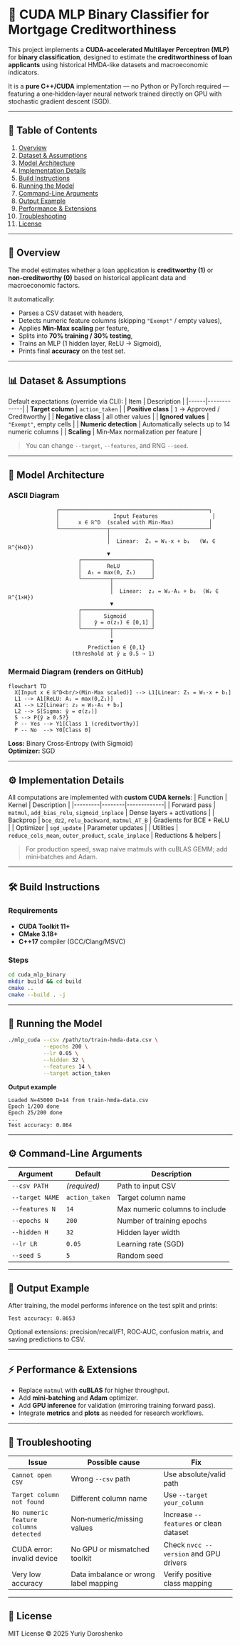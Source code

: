 # 🧠 CUDA MLP Binary Classifier for Mortgage Creditworthiness

This project implements a **CUDA-accelerated Multilayer Perceptron (MLP)** for **binary classification**, designed to estimate the **creditworthiness of loan applicants** using historical HMDA-like datasets and macroeconomic indicators.

It is a **pure C++/CUDA** implementation — no Python or PyTorch required — featuring a one‑hidden‑layer neural network trained directly on GPU with stochastic gradient descent (SGD).

---

## 📘 Table of Contents

1. [Overview](#overview)  
2. [Dataset & Assumptions](#dataset--assumptions)  
3. [Model Architecture](#model-architecture)  
4. [Implementation Details](#implementation-details)  
5. [Build Instructions](#build-instructions)  
6. [Running the Model](#running-the-model)  
7. [Command-Line Arguments](#command-line-arguments)  
8. [Output Example](#output-example)  
9. [Performance & Extensions](#performance--extensions)  
10. [Troubleshooting](#troubleshooting)  
11. [License](#license)

---

## 🧾 Overview

The model estimates whether a loan application is **creditworthy (1)** or **non‑creditworthy (0)** based on historical applicant data and macroeconomic factors.

It automatically:
- Parses a CSV dataset with headers,
- Detects numeric feature columns (skipping `"Exempt"` / empty values),
- Applies **Min‑Max scaling** per feature,
- Splits into **70% training / 30% testing**,
- Trains an MLP (1 hidden layer, ReLU → Sigmoid),
- Prints final **accuracy** on the test set.

---

## 📊 Dataset & Assumptions

Default expectations (override via CLI):
| Item | Description |
|------|-------------|
| **Target column** | `action_taken` |
| **Positive class** | `1` → Approved / Creditworthy |
| **Negative class** | all other values |
| **Ignored values** | `"Exempt"`, empty cells |
| **Numeric detection** | Automatically selects up to 14 numeric columns |
| **Scaling** | Min‑Max normalization per feature |

> You can change `--target`, `--features`, and RNG `--seed`.

---

## 🧮 Model Architecture

### ASCII Diagram

```
               ┌───────────────────────────────────────────────┐
               │                 Input Features                 │
               │      x ∈ ℝ^D  (scaled with Min‑Max)           │
               └───────────────┬───────────────────────────────┘
                               │
                               │  Linear:  Z₁ = W₁·x + b₁   (W₁ ∈ ℝ^{H×D})
                               ▼
                      ┌──────────────────────┐
                      │        ReLU          │
                      │  A₁ = max(0, Z₁)     │
                      └─────────┬────────────┘
                                │
                                │  Linear:  z₂ = W₂·A₁ + b₂  (W₂ ∈ ℝ^{1×H})
                                ▼
                      ┌──────────────────────┐
                      │       Sigmoid        │
                      │    ŷ = σ(z₂) ∈ [0,1] │
                      └─────────┬────────────┘
                                │
                                ▼
                         Prediction ∈ {0,1}
                    (threshold at ŷ ≥ 0.5 → 1)
```

### Mermaid Diagram (renders on GitHub)

```mermaid
flowchart TD
  X[Input x ∈ ℝ^D<br/>(Min‑Max scaled)] --> L1[Linear: Z₁ = W₁·x + b₁]
  L1 --> A1[ReLU: A₁ = max(0,Z₁)]
  A1 --> L2[Linear: z₂ = W₂·A₁ + b₂]
  L2 --> S[Sigma: ŷ = σ(z₂)]
  S --> P{ŷ ≥ 0.5?}
  P -- Yes --> Y1[Class 1 (creditworthy)]
  P -- No  --> Y0[Class 0]
```

**Loss:** Binary Cross‑Entropy (with Sigmoid)  
**Optimizer:** SGD

---

## ⚙️ Implementation Details

All computations are implemented with **custom CUDA kernels**:
| Function | Kernel | Description |
|---------|--------|-------------|
| Forward pass | `matmul`, `add_bias_relu`, `sigmoid_inplace` | Dense layers + activations |
| Backprop | `bce_dz2`, `relu_backward`, `matmul_AT_B` | Gradients for BCE + ReLU |
| Optimizer | `sgd_update` | Parameter updates |
| Utilities | `reduce_cols_mean`, `outer_product`, `scale_inplace` | Reductions & helpers |

> For production speed, swap naive matmuls with cuBLAS GEMM; add mini‑batches and Adam.

---

## 🛠️ Build Instructions

### Requirements
- **CUDA Toolkit 11+**
- **CMake 3.18+**
- **C++17** compiler (GCC/Clang/MSVC)

### Steps
```bash
cd cuda_mlp_binary
mkdir build && cd build
cmake ..
cmake --build . -j
```

---

## 🚀 Running the Model

```bash
./mlp_cuda --csv /path/to/train-hmda-data.csv \
           --epochs 200 \
           --lr 0.05 \
           --hidden 32 \
           --features 14 \
           --target action_taken
```

**Output example**
```
Loaded N=45000 D=14 from train-hmda-data.csv
Epoch 1/200 done
Epoch 25/200 done
...
Test accuracy: 0.864
```

---

## ⚙️ Command-Line Arguments

| Argument | Default | Description |
|---------|---------|-------------|
| `--csv PATH` | *(required)* | Path to input CSV |
| `--target NAME` | `action_taken` | Target column name |
| `--features N` | `14` | Max numeric columns to include |
| `--epochs N` | `200` | Number of training epochs |
| `--hidden H` | `32` | Hidden layer width |
| `--lr LR` | `0.05` | Learning rate (SGD) |
| `--seed S` | `5` | Random seed |

---

## 🧠 Output Example

After training, the model performs inference on the test split and prints:

```
Test accuracy: 0.8653
```

Optional extensions: precision/recall/F1, ROC‑AUC, confusion matrix, and saving predictions to CSV.

---

## ⚡ Performance & Extensions

- Replace `matmul` with **cuBLAS** for higher throughput.  
- Add **mini‑batching** and **Adam** optimizer.  
- Add **GPU inference** for validation (mirroring training forward pass).  
- Integrate **metrics** and **plots** as needed for research workflows.

---

## 🧩 Troubleshooting

| Issue | Possible cause | Fix |
|------|-----------------|-----|
| `Cannot open CSV` | Wrong `--csv` path | Use absolute/valid path |
| `Target column not found` | Different column name | Use `--target your_column` |
| `No numeric feature columns detected` | Non‑numeric/missing values | Increase `--features` or clean dataset |
| CUDA error: invalid device | No GPU or mismatched toolkit | Check `nvcc --version` and GPU drivers |
| Very low accuracy | Data imbalance or wrong label mapping | Verify positive class mapping |

---

## 📄 License

MIT License © 2025 Yuriy Doroshenko
